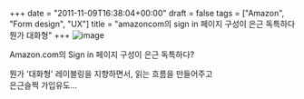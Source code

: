 +++
date = "2011-11-09T16:38:04+00:00"
draft = false
tags = ["Amazon", "Form design", "UX"]
title = "amazoncom의 sign in 페이지 구성이 은근 독특하다 뭔가 대화형"
+++
![image](/tumblr_img/2011-11-09-amazoncom-sign-in-/b5c20253608722e8a37a2514a1efa77fd78f4f212abbfeddde89fd7c5ffaa46d.png)



Amazon.com의 Sign in 페이지 구성이 은근 독특하다?

뭔가 '대화형' 레이블링을 지향하면서, 읽는 흐름을 만들어주고  
은근슬쩍 가입유도... 
